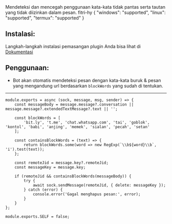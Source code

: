 <title>Anti Badword & Link</title>
<desc>Mendeteksi dan mencegah penggunaan kata-kata tidak pantas serta tautan yang tidak diizinkan dalam pesan.</desc>
<github>fitri-hy</github>
<support>
  {
    "windows": "supported",
    "linux": "supported",
    "termux": "supported"
  }
</support>

## Instalasi:
Langkah-langkah instalasi pemasangan plugin Anda bisa lihat di [Dokumentasi](/docs#Plugin)

## Penggunaan:
- Bot akan otomatis mendeteksi pesan dengan kata-kata buruk & pesan yang mengandung url berdasarkan `blockWords` yang sudah di tentukan. 

---

```
module.exports = async (sock, message, msg, sender) => {
    const messageBody = message.message?.conversation || message.message?.extendedTextMessage?.text || '';

    const blockWords = [
		'bit.ly', 't.me', 'chat.whatsapp.com', 'tai', 'goblok', 'kontol', 'babi', 'anjing', 'memek', 'sialan', 'pecah', 'setan'
	];

    const containsBlockWords = (text) => {
        return blockWords.some(word => new RegExp(`\\b${word}\\b`, 'i').test(text));
    };

    const remoteJid = message.key?.remoteJid;
    const messageKey = message.key;

    if (remoteJid && containsBlockWords(messageBody)) {
        try {
            await sock.sendMessage(remoteJid, { delete: messageKey });
        } catch (error) {
            console.error('Gagal menghapus pesan:', error);
        }
    }
};

module.exports.SELF = false;
```